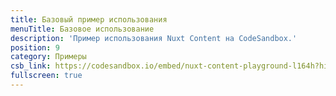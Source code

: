 ```yaml
---
title: Базовый пример использования
menuTitle: Базовое использование
description: 'Пример использования Nuxt Content на CodeSandbox.'
position: 9
category: Примеры
csb_link: https://codesandbox.io/embed/nuxt-content-playground-l164h?hidenavigation=1&theme=dark
fullscreen: true
---
```


<code-sandbox :src="csb_link"></code-sandbox>
